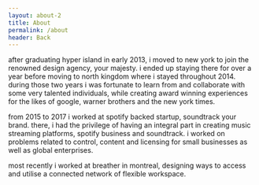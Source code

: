 ```yaml
---
layout: about-2
title: About
permalink: /about
header: Back
---
```

after graduating hyper island in early 2013, i moved to new york to join the renowned design agency, your majesty. i ended up staying there for over a year before moving to north kingdom where i stayed throughout 2014. during those two years i was fortunate to learn from and collaborate with some very talented individuals, while creating award winning experiences for the likes of google, warner brothers and the new york times.

from 2015 to 2017 i worked at spotify backed startup, soundtrack your brand. there, i had the privilege of having an integral part in creating music streaming platforms, spotify business and soundtrack. i worked on problems related to control, content and licensing for small businesses as well as global enterprises.

most recently i worked at breather in montreal, designing ways to access and utilise a connected network of flexible workspace.

